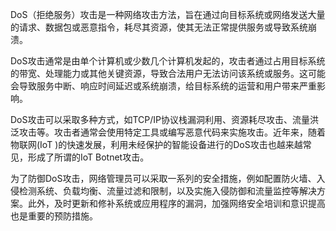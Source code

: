 DoS（拒绝服务）攻击是一种网络攻击方法，旨在通过向目标系统或网络发送大量的请求、数据包或恶意指令，耗尽其资源，使其无法正常提供服务或导致系统崩溃。

DoS攻击通常是由单个计算机或少数几个计算机发起的，攻击者通过占用目标系统的带宽、处理能力或其他关键资源，导致合法用户无法访问该系统或服务。这可能会导致服务中断、响应时间延迟或系统崩溃，给目标系统的运营和用户带来严重影响。

DoS攻击可以采取多种方式，如TCP/IP协议栈漏洞利用、资源耗尽攻击、流量洪泛攻击等。攻击者通常会使用特定工具或编写恶意代码来实施攻击。近年来，随着物联网(IoT )的快速发展，利用未经保护的智能设备进行的DoS攻击也越来越常见，形成了所谓的IoT Botnet攻击。

为了防御DoS攻击，网络管理员可以采取一系列的安全措施，例如配置防火墙、入侵检测系统、负载均衡、流量过滤和限制，以及实施入侵防御和流量监控等解决方案。此外，及时更新和修补系统或应用程序的漏洞，加强网络安全培训和意识提高也是重要的预防措施。
